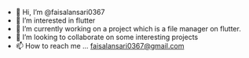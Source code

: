 - 👋 Hi, I’m @faisalansari0367
- 👀 I’m interested in flutter 
- 🌱 I’m currently working on a project which is a file manager on flutter.
- 💞️ I’m looking to collaborate on some interesting projects
- 📫 How to reach me ... faisalansari0367@gmail.com

<!---
faisalansari0367/faisalansari0367 is a ✨ special ✨ repository because its `README.md` (this file) appears on your GitHub profile.
You can click the Preview link to take a look at your changes.
--->
